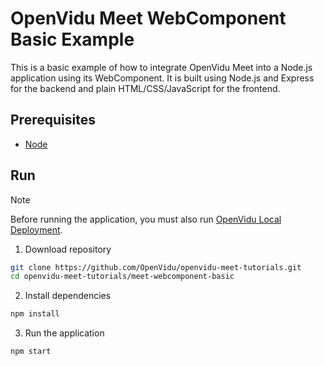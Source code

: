 # OpenVidu Meet WebComponent Basic Example

This is a basic example of how to integrate OpenVidu Meet into a Node.js application using its WebComponent. It is built using Node.js and Express for the backend and plain HTML/CSS/JavaScript for the frontend.

## Prerequisites

-   [Node](https://nodejs.org/en/download)

## Run

> [!NOTE]
> Before running the application, you must also run [OpenVidu Local Deployment](https://github.com/OpenVidu/openvidu-local-deployment).

1. Download repository

```bash
git clone https://github.com/OpenVidu/openvidu-meet-tutorials.git
cd openvidu-meet-tutorials/meet-webcomponent-basic
```

2. Install dependencies

```bash
npm install
```

3. Run the application

```bash
npm start
```
